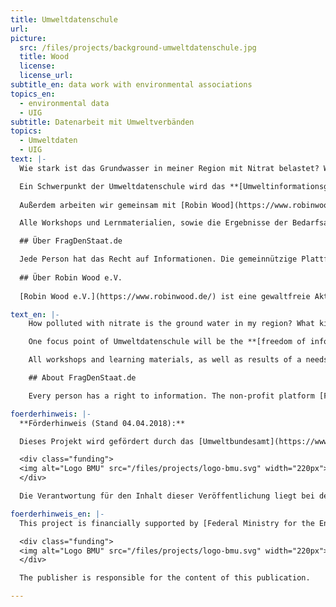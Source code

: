 ```yaml
---
title: Umweltdatenschule
url:
picture:
  src: /files/projects/background-umweltdatenschule.jpg
  title: Wood
  license:
  license_url:
subtitle_en: data work with environmental associations
topics_en:
  - environmental data
  - UIG
subtitle: Datenarbeit mit Umweltverbänden
topics:
  - Umweltdaten
  - UIG
text: |-
  Wie stark ist das Grundwasser in meiner Region mit Nitrat belastet? Welche Insektenarten sind in Deutschland am stärksten vom Aussterben bedroht? Und gibt es offene Daten über die Müllverwertung in meiner Stadt? Mit der **Umweltdatenschule** starten wir zusammen mit [FragDenStaat.de](https://fragdenstaat.de) ein neues Projekt rund ums Thema Umweltdaten: Wir tauchen gemeinsam mit Organisationen, Verbänden und Initiativen aus dem Umweltbereich tiefer in die Welt der Daten ein, vermitteln Datenkompetenzen und probieren neue digitale Methoden aus.

  Ein Schwerpunkt der Umweltdatenschule wird das **[Umweltinformationsgesetz (UIG)](https://www.bmu.de/themen/bildung-beteiligung/umweltinformation/umweltinformationsgesetz/)** sein. Danach hat jede Person das Recht auf freien Zugang zu Umweltinformationen bei informationspflichtigen Stellen wie Behörden oder der Regierung. Umweltinformationen können Daten über Luft, Wasser, Boden, Energie oder Strahlung sein, als auch Pläne und Programme, die sich auf die Umwelt auswirken. Gemeinsam mit einer gemeinnützigen Partnerorganisation wollen wir eine Kampagne starten, mit deren Hilfe Informationen aus dem Umweltbereich befreit und für alle Interessierten zugänglich gemacht werden.
  
  Außerdem arbeiten wir gemeinsam mit [Robin Wood](https://www.robinwood.de/) an einem Datenprojekt zum Thema Ökostrom. Gemeinsam wollen wir, angelehnt an den [Ökostrombericht 2016](https://www.robinwood.de/sites/default/files/Oekostrom-Wechsel_Recherchebericht_ROBINWOOD_2016.pdf), den Ökostrommarkt in Deutschland besser verständlich machen und interessierten Bürger/innen und Konsument/innen dabei helfen, eine informiertere Entscheidung bei der Wahl ihres Ökostromanbieters zu treffen: Was ist wirklich guter Ökostrom? Aus welchen Quellen stammt der Strom? Und wo wird gerne getrickst? Dazu sammeln wir in den kommenden Monaten Daten zu verschiedenen Anbietern, bewerten diese nach ausgewählten Kriterien und bieten Hintergrundinformationen und Fakten zur Entwicklung von Ökostrom in Deutschland.

  Alle Workshops und Lernmaterialien, sowie die Ergebnisse der Bedarfsanalyse, der UIG-Anfrage und das entstandene Datenprojekt werden dokumentiert und unter einer freien Lizenz kostenfrei online zur Verfügung gestellt.

  ## Über FragDenStaat.de

  Jede Person hat das Recht auf Informationen. Die gemeinnützige Plattform [FragDenStaat.de](https://fragdenstaat.de) unterstützt Bürger/innen bei dem Zugriff auf staatliche Dokumente und Akten mittels Anfragen nach dem Informationsfreiheitsgesetz (IFG) an Behörden und die Regierung. Das Portal dient mit über 100.000 öffentlich einsehbaren [Anfragen](https://fragdenstaat.de/anfragen/) als Wissenspeicher amtlicher Informationen. FragdenStaat.de ist ein Projekt des [Open Knowledge Foundation Deutschland e.V.](https://okfn.de).
  
  ## Über Robin Wood e.V.
  
  [Robin Wood e.V.](https://www.robinwood.de/) ist eine gewaltfreie Aktionsgemeinschaft für Natur und Umwelt mit Sitz in Hamburg. Gegründet 1982 engagiert sich Robin Wood für Umwelt- und Klimaschutz und setzt sich dafür ein, dass wertvolle Ressourcen geschont und fair verteilt werden. Robin Wood agiert basisdemokratisch und unabhängig.

text_en: |-
    How polluted with nitrate is the ground water in my region? What kinds of insects are most prone to extinction in Germany? Is there open data about garbage processing in my city? We're launching our new project **Umweltdatenschule** together with [FragDenStaat.de](https://fragdenstaat.de), all around the topic of environmental data: Together with organizations, associations and initiatives, we dive deeper into the world of data, convey data competencies and try out new digital methods.

    One focus point of Umweltdatenschule will be the **[freedom of information act for environmental information (UIG)](https://www.bmu.de/themen/bildung-beteiligung/umweltinformation/umweltinformationsgesetz/)**. According to it very person has the right to freely access environmental information at positions with duty to inform such as administrations and governmments. Environmental information could be data about air, water, soil, energy or radiation, as well as plans and programs that influence the environment. We want to start a campaign in the coming months together with an environmental organization where we free data with the help of the UIG. In the next step we want to use that data to work on a data-driven, digital project to make the information usable and accessible to everyone who is interested in it.

    All workshops and learning materials, as well as results of a needs assessment and the data-driven project will be documented and released online under open licences and free of charge.

    ## About FragDenStaat.de

    Every person has a right to information. The non-profit platform [FragDenStaat.de](https://fragdenstaat.de) supports citizens in accessing governmental documents and files from authorities through requests according to the freedom of information act (IFG). The platform also serves as a knowledge archive with over 100.000 stored and publicly accessible [requests](https://fragdenstaat.de/anfragen/) of official documents. FragDenStaat is a project by the [Open Knowledge Foundation Deutschland e.V.](https://okfn.de)

foerderhinweis: |-
  **Förderhinweis (Stand 04.04.2018):**

  Dieses Projekt wird gefördert durch das [Umweltbundesamt](https://www.umweltbundesamt.de/) und das [Bundesministerium für Umwelt, Naturschutz und nukleare Sicherheit](https://www.bmu.de/). Die Mittelbereitstellung erfolgt auf Beschluss des Deutschen Bundestages.

  <div class="funding">
  <img alt="Logo BMU" src="/files/projects/logo-bmu.svg" width="220px"><img alt="Logo UBA" src="/files/projects/logo-uba.jpg" width="170px">
  </div>

  Die Verantwortung für den Inhalt dieser Veröffentlichung liegt bei den Autorinnen und Autoren.

foerderhinweis_en: |-
  This project is financially supported by [Federal Ministry for the Environment, Nature Conservation and Nuclear Safety](https://www.bmu.de/) (BMU).

  <div class="funding">
  <img alt="Logo BMU" src="/files/projects/logo-bmu.svg" width="220px"><img alt="Logo UBA" src="/files/projects/logo-uba.jpg" width="170px">
  </div>

  The publisher is responsible for the content of this publication.

---
```

